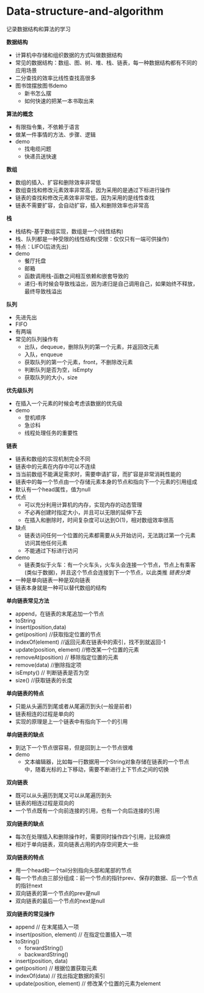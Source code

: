 # Data-structure-and-algorithm
记录数据结构和算法的学习

**数据结构**
* 计算机中存储和组织数据的方式叫做数据结构
* 常见的数据结构：数组、图、树、堆、栈、链表，每一种数据结构都有不同的应用场景
* 二分查找的效率比线性查找高很多
* 图书馆摆放图书demo
    * 新书怎么摆
    * 如何快速的把某一本书取出来

**算法的概念**
* 有限指令集，不依赖于语言
* 做某一件事情的方法、步骤、逻辑
* demo
    * 找电缆问题
    * 快递员送快速

**数组**
* 数组的插入、扩容和删除效率非常低
* 数组查找和修改元素效率非常高，因为采用的是通过下标进行操作
* 链表的查找和修改元素效率非常低，因为采用的是线性查找
* 链表不需要扩容，会自动扩容，插入和删除效率也非常高

**栈**
* 栈结构-基于数组实现，数组是一个(线性结构)
* 栈、队列都是一种受限的线性结构(受限：仅仅只有一端可供操作)
* 特点：LIFO(后进先出)
* demo
    * 餐厅托盘
    * 邮箱
    * 函数调用栈-函数之间相互依赖和嵌套导致的
    * 递归-有时候会导致栈溢出，因为递归是自己调用自己，如果始终不释放，最终导致栈溢出

**队列**
* 先进先出
* FIFO
* 有两端
* 常见的队列操作有
	* 出队，dequeue，删除队列的第一个元素，并返回改元素
	* 入队，enqueue
	* 获取队列的第一个元素，front，不删除改元素
	* 判断队列是否为空，isEmpty
	* 获取队列的大小，size

**优先级队列**
* 在插入一个元素的时候会考虑该数据的优先级
* demo
    * 登机顺序
    * 急诊科
    * 线程处理任务的重要性

**链表**
* 链表和数组的实现机制完全不同
* 链表中的元素在内存中可以不连续
* 当当前数组不能满足需求时，需要申请扩容，而扩容是非常消耗性能的
* 链表中的每一个节点由一个存储元素本身的节点和指向下一个元素的引用组成
* 默认有一个head属性，值为null
* 优点
    * 可以充分利用计算机的内存，实现内存的动态管理
    * 不必再创建时指定大小，并且可以无限的延伸下去
    * 在插入和删除时，时间复杂度可以达到O(1)，相对数组效率很高
* 缺点
    * 链表访问任何一个位置的元素都需要从头开始访问，无法跳过第一个元素访问其他任何元素
    * 不能通过下标进行访问
* demo
    * 链表类似于火车：有一个火车头，火车头会连接一个节点，节点上有乘客(类似于数据)，并且这个节点会连接到下一个节点，以此类推
*链表分类*
* 一种是单向链表一种是双向链表
* 链表本身就是一种可以替代数组的结构

**单向链表常见方法**
* append，在链表的末尾追加一个节点
* toString
* insert(position,data)
* get(position) //获取指定位置的节点
* indexOf(element) //返回元素在链表中的索引，找不到就返回-1
* update(position, element) //修改某一个位置的元素
* removeAt(position) // 移除指定位置的元素
* remove(data) //删除指定项
* isEmpty() // 判断链表是否为空
* size() //获取链表的长度

**单向链表的特点**
* 只能从头遍历到尾或者从尾遍历到头(一般是前者)
* 链表相连的过程是单向的
* 实现的原理是上一个链表中有指向下一个的引用

**单向链表的缺点**
* 到达下一个节点很容易，但是回到上一个节点很难
* demo
    * 文本编辑器，比如每一行数据用一个String对象存储在链表的一个节点中，随着光标的上下移动，需要不断进行上下节点之间的切换

**双向链表**
* 既可以从头遍历到尾又可以从尾遍历到头
* 链表的相连过程是双向的
* 一个节点既有一个向前连接的引用，也有一个向后连接的引用

**双向链表的缺点**
* 每次在处理插入和删除操作时，需要同时操作四个引用，比较麻烦
* 相对于单向链表，双向链表占用的内存空间更大一些

**双向链表的特点**
* 用一个head和一个tail分别指向头部和尾部的节点
* 每一个节点由三部分组成：前一个节点的指针prev、保存的数据、后一个节点的指针next
* 双向链表的第一个节点的prev是null
* 双向链表的最后一个节点的next是null

**双向链表的常见操作**
* append // 在末尾插入一项
* insert(position, element) // 在指定位置插入一项
* toString()
    * forwardString()
    * backwardString()
* insert(position, data)
* get(position) // 根据位置获取元素
* indexOf(data) // 找出指定数据的索引
* update(position, element) // 修改某个位置的元素为element